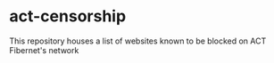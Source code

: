 # act-censorship
This repository houses a list of websites known to be blocked on ACT Fibernet's network
